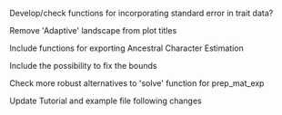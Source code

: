 Develop/check functions for incorporating standard error in trait data?

Remove 'Adaptive' landscape from plot titles

Include functions for exporting Ancestral Character Estimation

Include the possibility to fix the bounds

Check more robust alternatives to 'solve' function for prep_mat_exp

Update Tutorial and example file following changes
